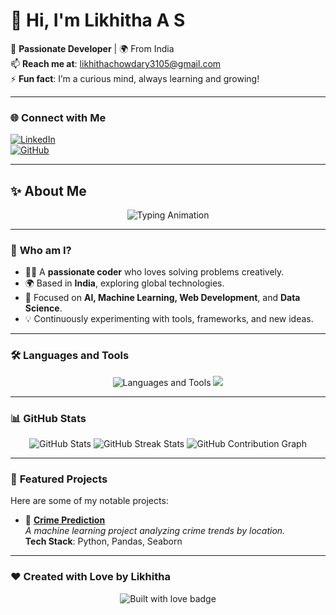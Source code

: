 # 👋 Hi, I'm **Likhitha A S**  

🎯 **Passionate Developer** | 🌍 From India  
📫 **Reach me at**: [likhithachowdary3105@gmail.com](mailto:likhithachowdary3105@gmail.com)  
⚡ **Fun fact**: I’m a curious mind, always learning and growing!  

---

### 🌐 **Connect with Me**
[![LinkedIn](https://img.shields.io/badge/LinkedIn-Connect-blue?style=flat-square&logo=linkedin)](https://www.linkedin.com/in/likhitha-a-s-375081262/)  
[![GitHub](https://img.shields.io/badge/GitHub-Visit-lightgrey?style=flat-square&logo=github)](https://github.com/Likhitha310)

---

## ✨ **About Me**

<div align="center">
  <img src="https://readme-typing-svg.herokuapp.com?font=Fira+Code&size=25&duration=4000&pause=1000&color=6A5ACD&width=500&lines=Hi+there%2C+I'm+Likhitha+A+S!+👋;Passionate+Developer+from+India!;Always+learning+%26+exploring!;Let's+build+something+amazing!" alt="Typing Animation" />
</div>

---

### 🌟 **Who am I?**
- 🧑‍💻 A **passionate coder** who loves solving problems creatively.  
- 🌍 Based in **India**, exploring global technologies.  
- 🔭 Focused on **AI, Machine Learning, Web Development**, and **Data Science**.  
- 💡 Continuously experimenting with tools, frameworks, and new ideas.

---

### 🛠️ **Languages and Tools**

<div align="center">
  <img src="https://skillicons.dev/icons?i=python,java,js,nodejs,html,css,mysql,linux,vscode,git" alt="Languages and Tools" />
  <img src="https://skillicons.dev/icons?i=jupyter,pandas,numpy,matplotlib" />
</div>

---

### 📊 **GitHub Stats**

<div align="center">
  <img src="https://github-readme-stats.vercel.app/api?username=Likhitha310&show_icons=true&theme=radical" alt="GitHub Stats" />
  <img src="https://github-readme-streak-stats.herokuapp.com/?user=Likhitha310&theme=radical" alt="GitHub Streak Stats" />
  <img src="https://github-readme-activity-graph.vercel.app/graph?username=Likhitha310&theme=rogue" alt="GitHub Contribution Graph" />
</div>

---

### 🌟 **Featured Projects**

Here are some of my notable projects:

- 🚀 **[Crime Prediction](https://github.com/Likhitha310/Crime-Detection)**  
  _A machine learning project analyzing crime trends by location._  
  **Tech Stack**: Python, Pandas, Seaborn

---

### ❤️ **Created with Love by Likhitha**

<p align="center">
  <img src="https://forthebadge.com/images/badges/built-with-love.svg" alt="Built with love badge">
</p>  


